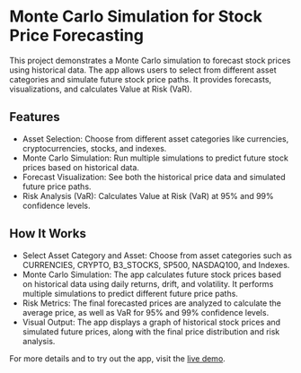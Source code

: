 # Monte Carlo Simulation for Stock Price Forecasting
This project demonstrates a Monte Carlo simulation to forecast stock prices using historical data. The app allows users to select from different asset categories and simulate future stock price paths. It provides forecasts, visualizations, and calculates Value at Risk (VaR).

## Features
* Asset Selection: Choose from different asset categories like currencies, cryptocurrencies, stocks, and indexes.
* Monte Carlo Simulation: Run multiple simulations to predict future stock prices based on historical data.
* Forecast Visualization: See both the historical price data and simulated future price paths.
* Risk Analysis (VaR): Calculates Value at Risk (VaR) at 95% and 99% confidence levels.
## How It Works
- Select Asset Category and Asset: Choose from asset categories such as CURRENCIES, CRYPTO, B3_STOCKS, SP500, NASDAQ100, and Indexes.
- Monte Carlo Simulation: The app calculates future stock prices based on historical data using daily returns, drift, and volatility. It performs multiple simulations to predict different future price paths.
- Risk Metrics: The final forecasted prices are analyzed to calculate the average price, as well as VaR for 95% and 99% confidence levels.
- Visual Output: The app displays a graph of historical stock prices and simulated future prices, along with the final price distribution and risk analysis.

For more details and to try out the app, visit the [live demo](https://app-project-monte-carlo-lxwzcpefkv5agnyevzsn2v.streamlit.app/).

